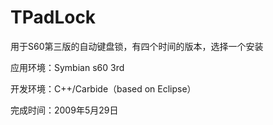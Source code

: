 TPadLock
========

用于S60第三版的自动键盘锁，有四个时间的版本，选择一个安装

应用环境：Symbian s60 3rd

开发环境：C++/Carbide（based on Eclipse）

完成时间：2009年5月29日
